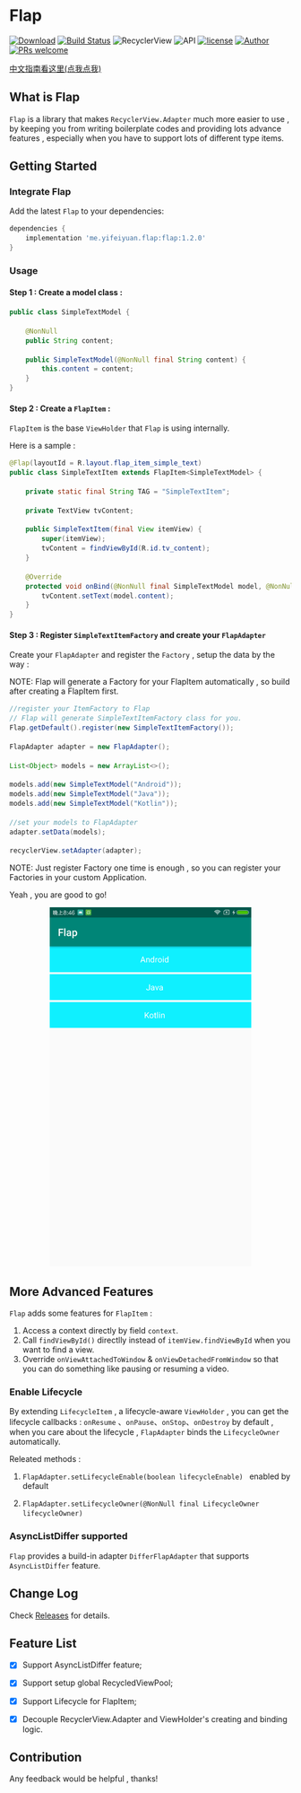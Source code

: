 # Flap



[![Download](https://api.bintray.com/packages/alancheen/maven/flap/images/download.svg?version=1.2.0)](https://bintray.com/alancheen/maven/flap/1.2.0/link) [![Build Status](https://travis-ci.org/AlanCheen/Flap.svg?branch=master)](https://travis-ci.org/AlanCheen/Flap) ![RecyclerView](https://img.shields.io/badge/RecyclerView-28.0.0-brightgreen.svg) ![API](https://img.shields.io/badge/API-14%2B-brightgreen.svg?style=flat) [![license](https://img.shields.io/github/license/AlanCheen/Flap.svg)](./LICENSE) [![Author](https://img.shields.io/badge/%E4%BD%9C%E8%80%85-%E7%A8%8B%E5%BA%8F%E4%BA%A6%E9%9D%9E%E7%8C%BF-blue.svg)](https://github.com/AlanCheen) [![PRs welcome](https://img.shields.io/badge/PRs-welcome-brightgreen.svg)](https://github.com/AlanCheen/Flap/pulls)

[中文指南看这里(点我点我)](./README_CN.md)



## What is Flap



`Flap` is a library that makes `RecyclerView.Adapter` much more easier to use , by keeping you from writing boilerplate codes and providing lots advance features , especially when you have to support lots of different type items.



## Getting Started



### Integrate Flap



Add the latest `Flap` to your dependencies:

```groovy
dependencies {
    implementation 'me.yifeiyuan.flap:flap:1.2.0'
}
```



### Usage



#### Step 1 : Create a model class :



```java
public class SimpleTextModel {

    @NonNull
    public String content;

    public SimpleTextModel(@NonNull final String content) {
        this.content = content;
    }
}
```



#### Step 2 : Create a `FlapItem`  :



`FlapItem` is the base `ViewHolder` that `Flap` is using internally.

Here is a sample :

```java
@Flap(layoutId = R.layout.flap_item_simple_text)
public class SimpleTextItem extends FlapItem<SimpleTextModel> {

    private static final String TAG = "SimpleTextItem";

    private TextView tvContent;

    public SimpleTextItem(final View itemView) {
        super(itemView);
        tvContent = findViewById(R.id.tv_content);
    }

    @Override
    protected void onBind(@NonNull final SimpleTextModel model, @NonNull final FlapAdapter adapter, @NonNull final List<Object> payloads) {
        tvContent.setText(model.content);
    }
}
```



#### Step 3 : Register `SimpleTextItemFactory` and create your `FlapAdapter`



Create your `FlapAdapter` and register the `Factory`  , setup the data by the way :

NOTE: Flap will generate a Factory for your FlapItem automatically , so build after creating a FlapItem first.

```java
//register your ItemFactory to Flap
// Flap will generate SimpleTextItemFactory class for you.
Flap.getDefault().register(new SimpleTextItemFactory());

FlapAdapter adapter = new FlapAdapter();

List<Object> models = new ArrayList<>();

models.add(new SimpleTextModel("Android"));
models.add(new SimpleTextModel("Java"));
models.add(new SimpleTextModel("Kotlin"));

//set your models to FlapAdapter
adapter.setData(models);

recyclerView.setAdapter(adapter);
```

NOTE: Just register Factory one time is enough , so you can register your Factories in your custom Application.

Yeah , you are good to go!

<div align=center><img width="360" height="640" src="assets/flap-simple-showcase.png"/></div>



## More Advanced Features



`Flap` adds some features for `FlapItem` : 

1. Access a context directly by field `context`.
2. Call `findViewById()`  directlly instead of `itemView.findViewById` when you want to find a view.
3. Override `onViewAttachedToWindow` & `onViewDetachedFromWindow` so that you can do something like pausing or resuming a video.



### Enable Lifecycle



By extending `LifecycleItem`  , a lifecycle-aware `ViewHolder`  , you can get the lifecycle callbacks : `onResume` 、`onPause`、`onStop`、`onDestroy`  by default , when you care about the lifecycle , `FlapAdapter` binds the `LifecycleOwner` automatically.


Releated methods :

1. `FlapAdapter.setLifecycleEnable(boolean lifecycleEnable) `   enabled by default

2. `FlapAdapter.setLifecycleOwner(@NonNull final LifecycleOwner lifecycleOwner)`



### AsyncListDiffer supported



`Flap` provides a build-in adapter `DifferFlapAdapter` that supports `AsyncListDiffer` feature.



## Change Log

Check [Releases](https://github.com/AlanCheen/Flap/releases) for details.



## Feature List

- [x] Support AsyncListDiffer feature;
- [x] Support setup global RecycledViewPool;
- [x] Support Lifecycle for FlapItem;
- [x] Decouple RecyclerView.Adapter and ViewHolder's creating and binding logic.



## Contribution

Any feedback would be helpful , thanks!